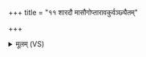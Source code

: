 +++
title = "११ शारदौ मासौगोप्तारावकुर्वञ्छ्यैतम्"

+++
<details><summary>मूलम् (VS)</summary>

शा॑र॒दौ मासौ॑गो॒प्तारा॒वकु॑र्वञ्छ्यै॒तं च॑ नौध॒सं चा॑नुष्ठा॒तारौ॑ ॥
</details>
